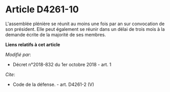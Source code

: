 # Article D4261-10

L'assemblée plénière se réunit au moins une fois par an sur convocation de son président. Elle peut également se réunir dans
un délai de trois mois à la demande écrite de la majorité de ses membres.

**Liens relatifs à cet article**

_Modifié par_:

  - Décret n°2018-832 du 1er octobre 2018 - art. 1

_Cite_:

  - Code de la défense. - art. D4261-2 (V)
